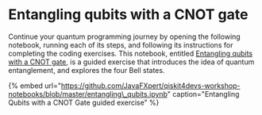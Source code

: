 # Entangling qubits with a CNOT gate

Continue your quantum programming journey by opening the following notebook, running each of its steps, and following its instructions for completing the coding exercises. This notebook, entitled [Entangling qubits with a CNOT gate](https://github.com/JavaFXpert/qiskit4devs-workshop-notebooks/blob/master/entangling_qubits.ipynb), is a guided exercise that introduces the idea of quantum entanglement, and explores the four Bell states.

{% embed url="https://github.com/JavaFXpert/qiskit4devs-workshop-notebooks/blob/master/entangling\_qubits.ipynb" caption="Entangling Qubits with a CNOT Gate guided exercise" %}

